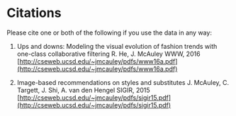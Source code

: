 # Citations
Please cite one or both of the following if you use the data in any way: 

1. Ups and downs: Modeling the visual evolution of fashion trends with one-class collaborative filtering
R. He, J. McAuley
WWW, 2016
[http://cseweb.ucsd.edu/~jmcauley/pdfs/www16a.pdf](http://cseweb.ucsd.edu/~jmcauley/pdfs/www16a.pdf)

2. Image-based recommendations on styles and substitutes
J. McAuley, C. Targett, J. Shi, A. van den Hengel
SIGIR, 2015
[http://cseweb.ucsd.edu/~jmcauley/pdfs/sigir15.pdf](http://cseweb.ucsd.edu/~jmcauley/pdfs/sigir15.pdf)